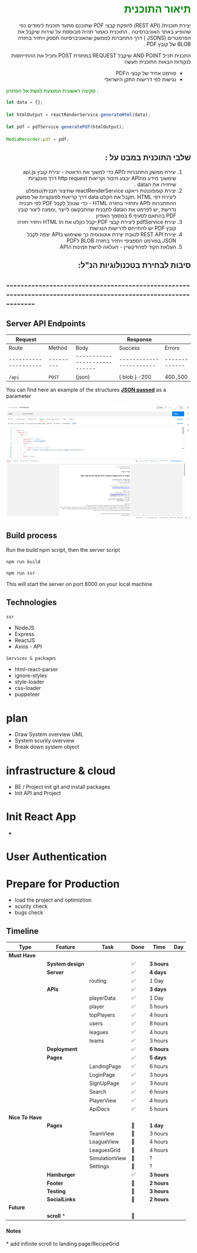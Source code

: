 <div dir="auto" align="right">

<span style="color: green">

# תיאור התוכנית

</span>

יצירת תוכנית/ (REST API) להפקת קבצי PDF שתוכנם מתעד תוכנית לימודים כפי שהופיע באתר האוניברסיטה .
התוכנית כאמור תהיה מבוססת על שירות שיקבל את הפרמטרים (JSONSׂ ) דרך התחברות לממשק שהאוניברסיטה תספק ויחזיר בחזרה BLOB של קובץ PDF .

התכנית תכיל AND POINT שיקבל REQUEST במתודת POST ותכיל את ההתייחסות לנקודות הבאות
התוכנית תעשה

- פורמט אחיד של קבצי הPDF
- נגישות לפי דרישות התקן הישראלי

</div>
<span style="color: green">
סקיצה ראשונית המוצעת לגשת אל הפתרון :
 </span>

```javascript
let data = {};

let htmlOutput = reactRenderService.generateHtml(data);

let pdf = pdfService.generatePdf(htmlOutput);

MediaRecorder.pdf = pdf;
```

<div dir="auto" align="right">

## שלבי התוכנית במבט על :

1. יצירת ממשק התחברות לAPI כדי למשוך את הדאטה -
   יצירת קובץ api.js שימשוך מידע מהAPI יבצע חיבור וקריאות http request דרך פונקציות שיחזירו את הdata .
2. יצירת קומפוננטת ריאקט reactRenderService שתיצור תבנית/טמפלט ליצירת דפי HTML .תקבל את הקלט data דרך קריאות לפונקציות של ממשק ההתחברות לAPI ותחזיר בחזרה HTML -
   כדי שנוכל לקבל PDF לפי תבנית נדרשת ,יש לפרמט את הdata לתבנית שהתבקשנו לייצר ,וממנה ליצור קובץ PDF בהתאם לסעיף 6 במסמך האפיון
3. יצירת pdfService ליצירת קבצי PDF יקבל כקלט את הHTML l ויחזיר חזרה קובץ PDF יש להתייחס לדרישות הנגישות
4. יצירת REST API לטובת יצירת אוטונומיה כך ששימוש בAPI יצפה לקבל JSON בפורמט הספציפי ויחזיר בחזרה BLOB לPDF
5. העלאת הקוד לפרודקשיין - העלאה לרשת וזמינות הAPI

## סיבות לבחירת בטכנולוגיות הנ"ל:

</div>
<div dir="auto" align="left">

## --------------------------------------------------------------------------------------------------------------

## Server API Endpoints

| Request              |           |                              | Response                |               |
| -------------------- | --------- | ---------------------------- | ----------------------- | ------------- |
| Route                | Method    | Body                         | Success                 | Errors        |
| -------------------- | --------- | ---------------------------- | ----------------------- | ------------- |
| `/api`               | `POST`    | {json}                       | { blob } -200           | 400 ,500      |

You can find here an example of the structures **[JSON passed](./docs/body_request_example)** as a parameter

![request](./docs/screenshots/postman_request_1.png)

## Build process

Run the build npm script, then the server script

`npm run build`

`npm run ssr`

This will start the server on port 8000 on your local machine

## Technologies

`ssr`

- NodeJS
- Express
- ReactJS
- Axios - API

`Services & packages`

- html-react-parser
- ignore-styles
- style-loader
- css-loader
- puppeteer

# plan

- Draw System overview UML
- System scurity overview
- Break down system object

# infrastructure & cloud

- BE / Project init git and install packages
- Init API and Project

# Init React App

-

# User Authentication

# Prepare for Production

- load the project and optimiztion
- scurity check
- bugs check

## **Timeline**

| Type             | Feature           | Task           | Done                  | Time        | Day |
| ---------------- | ----------------- | -------------- | --------------------- | ----------- | --- |
| **Must Have**    |                   |                |                       |             |     |
|                  | **System design** |                | :white_check_mark:    | **3 hours** |     |
|                  | **Server**        |                | :white_check_mark:    | **4 days**  |     |
|                  |                   | routing        | :white_check_mark:    | 1 Day       |     |
|                  | **APIs**          |                | :white_check_mark:    | **3 days**  |     |
|                  |                   | playerData     | :white_check_mark:    | 1 Day       |     |
|                  |                   | player         | :white_check_mark:    | 5 hours     |     |
|                  |                   | topPlayers     | :white_check_mark:    | 4 hours     |     |
|                  |                   | users          | :white_check_mark:    | 8 hours     |     |
|                  |                   | leagues        | :white_check_mark:    | 4 hours     |     |
|                  |                   | teams          | :white_check_mark:    | 3 hours     |     |
|                  | **Deployment**    |                | :white_check_mark:    | **6 hours** |     |
|                  | **Pages**         |                | :white_check_mark:    | **5 days**  |     |
|                  |                   | LandingPage    | :white_check_mark:    | 6 hours     |     |
|                  |                   | LoginPage      | :white_check_mark:    | 3 hours     |     |
|                  |                   | SignUpPage     | :white_check_mark:    | 3 hours     |     |
|                  |                   | Search         | :white_check_mark:    | 6 hours     |     |
|                  |                   | PlayerView     | :white_check_mark:    | 4 hours     |     |
|                  |                   | ApiDocs        | :white_check_mark:    | 5 hours     |     |
| **Nice To Have** |                   |                |                       |             |     |
|                  | **Pages**         |                | :black_square_button: | **1 day**   |     |
|                  |                   | TeamView       | :black_square_button: | 3 hours     |     |
|                  |                   | LeagueView     | :black_square_button: | 4 hours     |     |
|                  |                   | LeaguesGrid    | :black_square_button: | 4 hours     |     |
|                  |                   | SimulationView | :black_square_button: | ?           |     |
|                  |                   | Settings       | :black_square_button: | ?           |     |
|                  | **Hamburger**     |                | :white_check_mark:    | **3 hours** |     |
|                  | **Footer**        |                | :black_square_button: | **2 hours** |     |
|                  | **Testing**       |                | :black_square_button: | **3 hours** |     |
|                  | **SocialLinks**   |                | :black_square_button: | **2 hours** |     |
| **Future**       |                   |                |                       |             |     |
|                  | **scroll** \*     |                | :black_square_button: |             |     |

#### **Notes**

\* add infinite scroll to landing page/RecipeGrid
